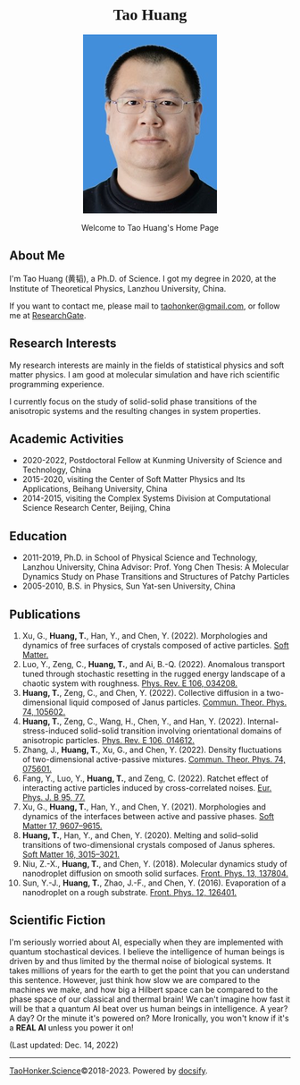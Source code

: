 <center>
<h1 style="font-family:verdana;">Tao Huang</h1>

![Tao Huang](avatar.jpeg)

Welcome to Tao Huang's Home Page
</center>

<!-- *⚠️ This website is under construction.* -->

## About Me

I'm Tao Huang (黄韬), a Ph.D. of Science. I got my degree in 2020, at the Institute of Theoretical Physics, Lanzhou University, China.

If you want to contact me, please mail to [taohonker@gmail.com](mailto:taohonker@gmail.com), or follow me at [ResearchGate](https://www.researchgate.net/profile/Tao_Huang109).

## Research Interests

My research interests are mainly in the fields of statistical physics and soft matter physics. I am good at molecular simulation and have rich scientific programming experience.

I currently focus on the study of solid-solid phase transitions of the anisotropic systems and the resulting changes in system properties.

## Academic Activities

- 2020-2022, Postdoctoral Fellow at Kunming University of Science and Technology, China
- 2015-2020, visiting the Center of Soft Matter Physics and Its Applications, Beihang University, China
- 2014-2015, visiting the Complex Systems Division at Computational Science Research Center, Beijing, China

## Education

- 2011-2019, Ph.D. in School of Physical Science and Technology, Lanzhou University, China
  Advisor: Prof. Yong Chen
  Thesis: A Molecular Dynamics Study on Phase Transitions and Structures of Patchy Particles
- 2005-2010, B.S. in Physics, Sun Yat-sen University, China

## Publications

<!-- 1. **Tao Huang**, Yilong Han, and Yong Chen. 2020. “Melting and Solid–Solid Transitions of Two-Dimensional Crystals Composed of Janus Spheres.” [Soft Matter 16 (12): 3015–21.](https://doi.org/10.1039/D0SM00023J.)
1. Zhao-Xia Niu, **Tao Huang**, and Yong Chen. 2018. “Molecular Dynamics Study of Nanodroplet Diffusion on Smooth Solid Surfaces.” [Frontiers of Physics 13 (5): 137804.](https://doi.org/10.1007/s11467-018-0772-4.)
1. Yong-Juan Sun, **Tao Huang**, Jun-Feng Zhao, and Yong Chen. 2016. “Evaporation of a Nanodroplet on a Rough Substrate.” [Frontiers of Physics 12 (5): 126401.](https://doi.org/10.1007/s11467-016-0631-0.) -->

1. Xu, G., **Huang, T.**, Han, Y., and Chen, Y. (2022). Morphologies and dynamics of free surfaces of crystals composed of active particles. [Soft Matter.](https://doi.org/10.1039/D2SM00783E)
2. Luo, Y., Zeng, C., **Huang, T.**, and Ai, B.-Q. (2022). Anomalous transport tuned through stochastic resetting in the rugged energy landscape of a chaotic system with roughness. [Phys. Rev. E 106, 034208.](https://doi.org/10.1103/PhysRevE.106.034208)
3. **Huang, T.**, Zeng, C., and Chen, Y. (2022). Collective diffusion in a two-dimensional liquid composed of Janus particles. [Commun. Theor. Phys. 74, 105602.]( https://doi.org/10.1088/1572-9494/ac8f3f)
4. **Huang, T.**, Zeng, C., Wang, H., Chen, Y., and Han, Y. (2022). Internal-stress-induced solid-solid transition involving orientational domains of anisotropic particles. [Phys. Rev. E 106, 014612.](https://doi.org/10.1103/PhysRevE.106.014612)
5. Zhang, J., **Huang, T.**, Xu, G., and Chen, Y. (2022). Density fluctuations of two-dimensional active-passive mixtures. [Commun. Theor. Phys. 74, 075601.](https://doi.org/10.1088/1572-9494/ac71fe)
6. Fang, Y., Luo, Y., **Huang, T.**, and Zeng, C. (2022). Ratchet effect of interacting active particles induced by cross-correlated noises. [Eur. Phys. J. B 95, 77.](https://doi.org/10.1140/epjb/s10051-022-00335-8)
7. Xu, G., **Huang, T.**, Han, Y., and Chen, Y. (2021). Morphologies and dynamics of the interfaces between active and passive phases. [Soft Matter 17, 9607–9615.](https://doi.org/10.1039/D1SM01065D)
8. **Huang, T.**, Han, Y., and Chen, Y. (2020). Melting and solid–solid transitions of two-dimensional crystals composed of Janus spheres. [Soft Matter 16, 3015–3021.](https://doi.org/10.1039/D0SM00023J)
9. Niu, Z.-X., **Huang, T.**, and Chen, Y. (2018). Molecular dynamics study of nanodroplet diffusion on smooth solid surfaces. [Front. Phys. 13, 137804.](https://doi.org/10.1007/s11467-018-0772-4)
10. Sun, Y.-J., **Huang, T.**, Zhao, J.-F., and Chen, Y. (2016). Evaporation of a nanodroplet on a rough substrate. [Front. Phys. 12, 126401.](https://doi.org/10.1007/s11467-016-0631-0)

## Scientific Fiction

I'm seriously worried about AI, especially when they are implemented with quantum stochastical devices. I believe the intelligence of human beings is driven by and thus limited by the thermal noise of biological systems. It takes millions of years for the earth to get the point that you can understand this sentence. However, just think how slow we are compared to the machines we make, and how big a Hilbert space can be compared to the phase space of our classical and thermal brain! We can't imagine how fast it will be that a quantum AI beat over us human beings in intelligence. A year? A day? Or the minute it's powered on? More Ironically, you won't know if it's a **REAL AI** unless you power it on!

\(Last updated: Dec. 14, 2022\)

---

[TaoHonker.Science](https://taohonker.science)©2018-2023. Powered by [docsify](https://docsify.js.org).
